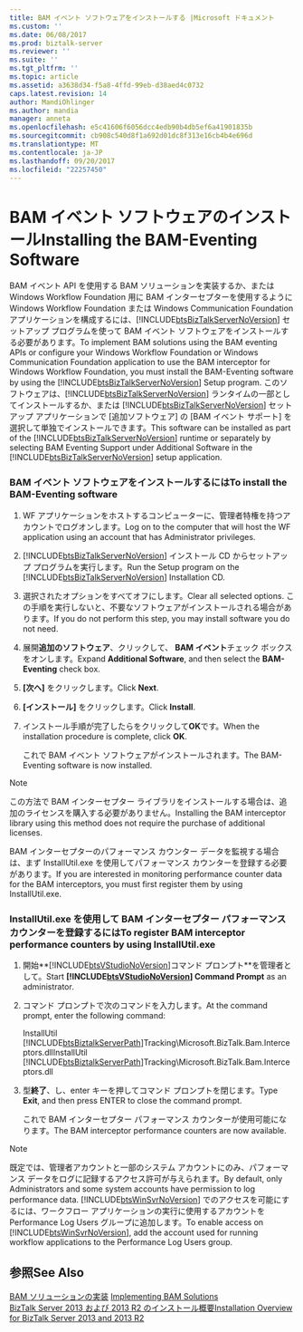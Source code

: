 ```yaml
---
title: BAM イベント ソフトウェアをインストールする |Microsoft ドキュメント
ms.custom: ''
ms.date: 06/08/2017
ms.prod: biztalk-server
ms.reviewer: ''
ms.suite: ''
ms.tgt_pltfrm: ''
ms.topic: article
ms.assetid: a3638d34-f5a8-4ffd-99eb-d38aed4c0732
caps.latest.revision: 14
author: MandiOhlinger
ms.author: mandia
manager: anneta
ms.openlocfilehash: e5c41606f6056dcc4edb90b4db5ef6a41901835b
ms.sourcegitcommit: cb908c540d8f1a692d01dc8f313e16cb4b4e696d
ms.translationtype: MT
ms.contentlocale: ja-JP
ms.lasthandoff: 09/20/2017
ms.locfileid: "22257450"
---
```

# <a name="installing-the-bam-eventing-software"></a><span data-ttu-id="9cbbd-102">BAM イベント ソフトウェアのインストール</span><span class="sxs-lookup"><span data-stu-id="9cbbd-102">Installing the BAM-Eventing Software</span></span>
<span data-ttu-id="9cbbd-103">BAM イベント API を使用する BAM ソリューションを実装するか、または Windows Workflow Foundation 用に BAM インターセプターを使用するように Windows Workflow Foundation または Windows Communication Foundation アプリケーションを構成するには、[!INCLUDE[btsBizTalkServerNoVersion](../includes/btsbiztalkservernoversion-md.md)] セットアップ プログラムを使って BAM イベント ソフトウェアをインストールする必要があります。</span><span class="sxs-lookup"><span data-stu-id="9cbbd-103">To implement BAM solutions using the BAM eventing APIs or configure your Windows Workflow Foundation or Windows Communication Foundation application to use the BAM interceptor for Windows Workflow Foundation, you must install the BAM-Eventing software by using the [!INCLUDE[btsBizTalkServerNoVersion](../includes/btsbiztalkservernoversion-md.md)] Setup program.</span></span> <span data-ttu-id="9cbbd-104">このソフトウェアは、[!INCLUDE[btsBizTalkServerNoVersion](../includes/btsbiztalkservernoversion-md.md)] ランタイムの一部としてインストールするか、または [!INCLUDE[btsBizTalkServerNoVersion](../includes/btsbiztalkservernoversion-md.md)] セットアップ アプリケーションで [追加ソフトウェア] の [BAM イベント サポート] を選択して単独でインストールできます。</span><span class="sxs-lookup"><span data-stu-id="9cbbd-104">This software can be installed as part of the [!INCLUDE[btsBizTalkServerNoVersion](../includes/btsbiztalkservernoversion-md.md)] runtime or separately by selecting BAM Eventing Support under Additional Software in the [!INCLUDE[btsBizTalkServerNoVersion](../includes/btsbiztalkservernoversion-md.md)] setup application.</span></span>  
  
### <a name="to-install-the-bam-eventing-software"></a><span data-ttu-id="9cbbd-105">BAM イベント ソフトウェアをインストールするには</span><span class="sxs-lookup"><span data-stu-id="9cbbd-105">To install the BAM-Eventing software</span></span>  
  
1.  <span data-ttu-id="9cbbd-106">WF アプリケーションをホストするコンピューターに、管理者特権を持つアカウントでログオンします。</span><span class="sxs-lookup"><span data-stu-id="9cbbd-106">Log on to the computer that will host the WF application using an account that has Administrator privileges.</span></span>  
  
2.  <span data-ttu-id="9cbbd-107">[!INCLUDE[btsBizTalkServerNoVersion](../includes/btsbiztalkservernoversion-md.md)] インストール CD からセットアップ プログラムを実行します。</span><span class="sxs-lookup"><span data-stu-id="9cbbd-107">Run the Setup program on the [!INCLUDE[btsBizTalkServerNoVersion](../includes/btsbiztalkservernoversion-md.md)] Installation CD.</span></span>  
  
3.  <span data-ttu-id="9cbbd-108">選択されたオプションをすべてオフにします。</span><span class="sxs-lookup"><span data-stu-id="9cbbd-108">Clear all selected options.</span></span> <span data-ttu-id="9cbbd-109">この手順を実行しないと、不要なソフトウェアがインストールされる場合があります。</span><span class="sxs-lookup"><span data-stu-id="9cbbd-109">If you do not perform this step, you may install software you do not need.</span></span>  
  
4.  <span data-ttu-id="9cbbd-110">展開**追加のソフトウェア**、クリックして、 **BAM イベント**チェック ボックスをオンします。</span><span class="sxs-lookup"><span data-stu-id="9cbbd-110">Expand **Additional Software**, and then select the **BAM-Eventing** check box.</span></span>  
  
5.  <span data-ttu-id="9cbbd-111">**[次へ]** をクリックします。</span><span class="sxs-lookup"><span data-stu-id="9cbbd-111">Click **Next**.</span></span>  
  
6.  <span data-ttu-id="9cbbd-112">**[インストール]** をクリックします。</span><span class="sxs-lookup"><span data-stu-id="9cbbd-112">Click **Install**.</span></span>  
  
7.  <span data-ttu-id="9cbbd-113">インストール手順が完了したらをクリックして**OK**です。</span><span class="sxs-lookup"><span data-stu-id="9cbbd-113">When the installation procedure is complete, click **OK**.</span></span>  
  
     <span data-ttu-id="9cbbd-114">これで BAM イベント ソフトウェアがインストールされます。</span><span class="sxs-lookup"><span data-stu-id="9cbbd-114">The BAM-Eventing software is now installed.</span></span>  
  
> [!NOTE]
>  <span data-ttu-id="9cbbd-115">この方法で BAM インターセプター ライブラリをインストールする場合は、追加のライセンスを購入する必要がありません。</span><span class="sxs-lookup"><span data-stu-id="9cbbd-115">Installing the BAM interceptor library using this method does not require the purchase of additional licenses.</span></span>  
  
 <span data-ttu-id="9cbbd-116">BAM インターセプターのパフォーマンス カウンター データを監視する場合は、まず InstallUtil.exe を使用してパフォーマンス カウンターを登録する必要があります。</span><span class="sxs-lookup"><span data-stu-id="9cbbd-116">If you are interested in monitoring performance counter data for the BAM interceptors, you must first register them by using InstallUtil.exe.</span></span>  
  
### <a name="to-register-bam-interceptor-performance-counters-by-using-installutilexe"></a><span data-ttu-id="9cbbd-117">InstallUtil.exe を使用して BAM インターセプター パフォーマンス カウンターを登録するには</span><span class="sxs-lookup"><span data-stu-id="9cbbd-117">To register BAM interceptor performance counters by using InstallUtil.exe</span></span>  
  
1.  <span data-ttu-id="9cbbd-118">開始**[!INCLUDE[btsVStudioNoVersion](../includes/btsvstudionoversion-md.md)]コマンド プロンプト**を管理者として。</span><span class="sxs-lookup"><span data-stu-id="9cbbd-118">Start **[!INCLUDE[btsVStudioNoVersion](../includes/btsvstudionoversion-md.md)] Command Prompt** as an administrator.</span></span>  
  
2.  <span data-ttu-id="9cbbd-119">コマンド プロンプトで次のコマンドを入力します。</span><span class="sxs-lookup"><span data-stu-id="9cbbd-119">At the command prompt, enter the following command:</span></span>  
  
     <span data-ttu-id="9cbbd-120">InstallUtil [!INCLUDE[btsBiztalkServerPath](../includes/btsbiztalkserverpath-md.md)]Tracking\Microsoft.BizTalk.Bam.Interceptors.dll</span><span class="sxs-lookup"><span data-stu-id="9cbbd-120">InstallUtil [!INCLUDE[btsBiztalkServerPath](../includes/btsbiztalkserverpath-md.md)]Tracking\Microsoft.BizTalk.Bam.Interceptors.dll</span></span>  
  
3.  <span data-ttu-id="9cbbd-121">型**終了**、し、enter キーを押してコマンド プロンプトを閉じます。</span><span class="sxs-lookup"><span data-stu-id="9cbbd-121">Type **Exit**, and then press ENTER to close the command prompt.</span></span>  
  
     <span data-ttu-id="9cbbd-122">これで BAM インターセプター パフォーマンス カウンターが使用可能になります。</span><span class="sxs-lookup"><span data-stu-id="9cbbd-122">The BAM interceptor performance counters are now available.</span></span>  
  
> [!NOTE]
>  <span data-ttu-id="9cbbd-123">既定では、管理者アカウントと一部のシステム アカウントにのみ、パフォーマンス データをログに記録するアクセス許可が与えられます。</span><span class="sxs-lookup"><span data-stu-id="9cbbd-123">By default, only Administrators and some system accounts have permission to log performance data.</span></span> <span data-ttu-id="9cbbd-124">[!INCLUDE[btsWinSvrNoVersion](../includes/btswinsvrnoversion-md.md)] でのアクセスを可能にするには、ワークフロー アプリケーションの実行に使用するアカウントを Performance Log Users グループに追加します。</span><span class="sxs-lookup"><span data-stu-id="9cbbd-124">To enable access on [!INCLUDE[btsWinSvrNoVersion](../includes/btswinsvrnoversion-md.md)], add the account used for running workflow applications to the Performance Log Users group.</span></span>  
  
## <a name="see-also"></a><span data-ttu-id="9cbbd-125">参照</span><span class="sxs-lookup"><span data-stu-id="9cbbd-125">See Also</span></span>  
 <span data-ttu-id="9cbbd-126">[BAM ソリューションの実装](../core/implementing-bam-solutions.md) </span><span class="sxs-lookup"><span data-stu-id="9cbbd-126">[Implementing BAM Solutions](../core/implementing-bam-solutions.md) </span></span>  
 [<span data-ttu-id="9cbbd-127">BizTalk Server 2013 および 2013 R2 のインストール概要</span><span class="sxs-lookup"><span data-stu-id="9cbbd-127">Installation Overview for BizTalk Server 2013 and 2013 R2</span></span>](http://msdn.microsoft.com/library/8041926c-cfc9-4eaf-9c28-a2c6e8015bc5)